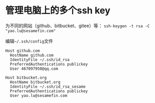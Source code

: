 # 管理电脑上的多个ssh key

为不同的网站（github、bitbucket、gitee）等：
`ssh-keygen -t rsa -C "yao.lu@sesamefin.com"`

编辑`~/.ssh/config`文件
```
Host github.com
  HostName github.com
  IdentityFile ~/.ssh/id_rsa
  PreferredAuthentications publickey
  User 467097950@qq.com

Host bitbucket.org
  HostName bitbucket.org
  IdentityFile ~/.ssh/id_rsa_sesame
  PreferredAuthentications publickey
  User yao.lu@sesamefin.com
```
